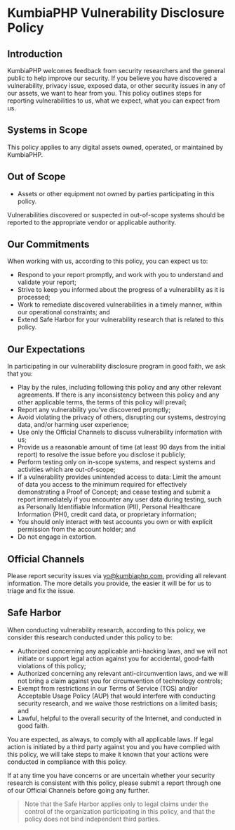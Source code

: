 # KumbiaPHP Vulnerability Disclosure Policy

## Introduction

KumbiaPHP welcomes feedback from security researchers and the general public to help improve our security. If you
believe you have discovered a vulnerability, privacy issue, exposed data, or other security issues in any of our assets,
we want to hear from you. This policy outlines steps for reporting vulnerabilities to us, what we expect, what you can
expect from us.

## Systems in Scope

This policy applies to any digital assets owned, operated, or maintained by KumbiaPHP.

## Out of Scope

- Assets or other equipment not owned by parties participating in this policy. 

Vulnerabilities discovered or suspected in out-of-scope systems should be reported to the appropriate vendor or
applicable authority.

## Our Commitments

When working with us, according to this policy, you can expect us to:

- Respond to your report promptly, and work with you to understand and validate your report;
- Strive to keep you informed about the progress of a vulnerability as it is processed;
- Work to remediate discovered vulnerabilities in a timely manner, within our operational constraints; and
- Extend Safe Harbor for your vulnerability research that is related to this policy.

## Our Expectations

In participating in our vulnerability disclosure program in good faith, we ask that you:

- Play by the rules, including following this policy and any other relevant agreements. If there is any inconsistency
  between this policy and any other applicable terms, the terms of this policy will prevail;
- Report any vulnerability you’ve discovered promptly;
- Avoid violating the privacy of others, disrupting our systems, destroying data, and/or harming user experience;
- Use only the Official Channels to discuss vulnerability information with us;
- Provide us a reasonable amount of time (at least 90 days from the initial report) to resolve the issue before you
  disclose it publicly;
- Perform testing only on in-scope systems, and respect systems and activities which are out-of-scope;
- If a vulnerability provides unintended access to data: Limit the amount of data you access to the minimum required for 
  effectively demonstrating a Proof of Concept; and cease testing and submit a report immediately if you encounter any 
  user data during testing, such as Personally Identifiable Information (PII), Personal Healthcare Information (PHI),
  credit card data, or proprietary information;
- You should only interact with test accounts you own or with explicit permission from the account holder; and
- Do not engage in extortion.  

## Official Channels 

Please report security issues via [yo@kumbiaphp.com](mailto:yo@kumbiaphp.com), providing all relevant information. The
more details you provide, the easier it will be for us to triage and fix the issue.

## Safe Harbor

When conducting vulnerability research, according to this policy, we consider this research conducted under this policy
to be:

- Authorized concerning any applicable anti-hacking laws, and we will not initiate or support legal action against you
  for accidental, good-faith violations of this policy;
- Authorized concerning any relevant anti-circumvention laws, and we will not bring a claim against you for
  circumvention of technology controls;
- Exempt from restrictions in our Terms of Service (TOS) and/or Acceptable Usage Policy (AUP) that would interfere with
  conducting security research, and we waive those restrictions on a limited basis; and
- Lawful, helpful to the overall security of the Internet, and conducted in good faith.

You are expected, as always, to comply with all applicable laws. If legal action is initiated by a third party against
you and you have complied with this policy, we will take steps to make it known that your actions were conducted in
compliance with this policy.

If at any time you have concerns or are uncertain whether your security research is consistent with this policy, please
submit a report through one of our Official Channels before going any further.

> Note that the Safe Harbor applies only to legal claims under the control of the organization participating in this
  policy, and that the policy does not bind independent third parties.